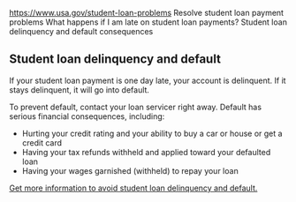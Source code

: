 

https://www.usa.gov/student-loan-problems
Resolve student loan payment problems
What happens if I am late on student loan payments?
Student loan delinquency and default consequences

**Student loan delinquency and default**
----------------------------------------

If your student loan payment is one day late, your account is delinquent. If it stays delinquent, it will go into default.

To prevent default, contact your loan servicer right away. Default has serious financial consequences, including:

* Hurting your credit rating and your ability to buy a car or house or get a credit card
* Having your tax refunds withheld and applied toward your defaulted loan
* Having your wages garnished (withheld) to repay your loan

[Get more information to avoid student loan delinquency and default.](https://studentaid.gov/manage-loans/default)
